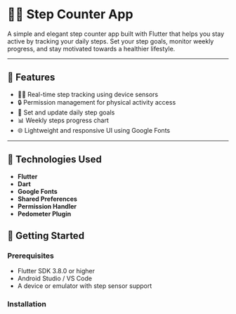 # 🚶‍♂️ Step Counter App

A simple and elegant step counter app built with Flutter that helps you stay active by tracking your daily steps. Set your step goals, monitor weekly progress, and stay motivated towards a healthier lifestyle.

---

## 📱 Features

- 🏃‍♂️ Real-time step tracking using device sensors
- 🔒 Permission management for physical activity access
- 🎯 Set and update daily step goals
- 📊 Weekly steps progress chart
- 🌐 Lightweight and responsive UI using Google Fonts

---

## 🔧 Technologies Used

- **Flutter**
- **Dart**
- **Google Fonts**
- **Shared Preferences**
- **Permission Handler**
- **Pedometer Plugin**

## 🚀 Getting Started

### Prerequisites

- Flutter SDK 3.8.0 or higher
- Android Studio / VS Code
- A device or emulator with step sensor support

### Installation


